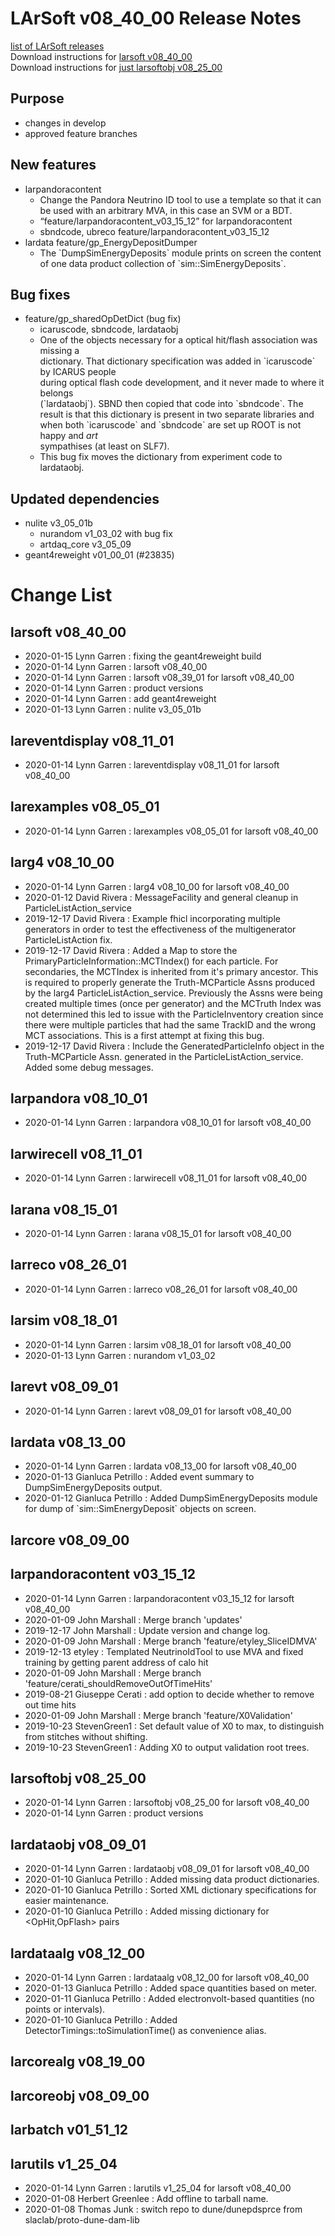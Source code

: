 # LArSoft v08_40_00 Release Notes



[list of LArSoft releases](LArSoft_release_list)  
Download instructions for [larsoft v08_40_00](https://scisoft.fnal.gov/scisoft/bundles/larsoft/v08_40_00/larsoft-v08_40_00.html)  
Download instructions for [just larsoftobj v08_25_00](https://scisoft.fnal.gov/scisoft/bundles/larsoftobj/v08_25_00/larsoftobj-v08_25_00.html)

## Purpose

-   changes in develop
-   approved feature branches

## New features

-   larpandoracontent
    -   Change the Pandora Neutrino ID tool to use a template so that it can be used with an arbitrary MVA, in this case an SVM or a BDT.
    -   “feature/larpandoracontent_v03_15_12” for larpandoracontent
    -   sbndcode, ubreco feature/larpandoracontent_v03_15_12
-   lardata feature/gp_EnergyDepositDumper
    -   The \`DumpSimEnergyDeposits\` module prints on screen the content of one data product collection of \`sim::SimEnergyDeposits\`.

## Bug fixes

-   feature/gp_sharedOpDetDict (bug fix)
    -   icaruscode, sbndcode, lardataobj
    -   One of the objects necessary for a optical hit/flash association was missing a  
        dictionary. That dictionary specification was added in \`icaruscode\` by ICARUS people  
        during optical flash code development, and it never made to where it belongs  
        (\`lardataobj\`). SBND then copied that code into \`sbndcode\`. The result is that this dictionary is present in two separate libraries and  
        when both \`icaruscode\` and \`sbndcode\` are set up ROOT is not happy and *art*  
        sympathises (at least on SLF7).
    -   This bug fix moves the dictionary from experiment code to lardataobj.

## Updated dependencies

-   nulite v3_05_01b
    -   nurandom v1_03_02 with bug fix
    -   artdaq_core v3_05_09
-   geant4reweight v01_00_01 (#23835)

# Change List

## larsoft v08_40_00

-   2020-01-15 Lynn Garren : fixing the geant4reweight build
-   2020-01-14 Lynn Garren : larsoft v08_40_00
-   2020-01-14 Lynn Garren : larsoft v08_39_01 for larsoft v08_40_00
-   2020-01-14 Lynn Garren : product versions
-   2020-01-14 Lynn Garren : add geant4reweight
-   2020-01-13 Lynn Garren : nulite v3_05_01b

## lareventdisplay v08_11_01

-   2020-01-14 Lynn Garren : lareventdisplay v08_11_01 for larsoft v08_40_00

## larexamples v08_05_01

-   2020-01-14 Lynn Garren : larexamples v08_05_01 for larsoft v08_40_00

## larg4 v08_10_00

-   2020-01-14 Lynn Garren : larg4 v08_10_00 for larsoft v08_40_00
-   2020-01-12 David Rivera : MessageFacility and general cleanup in ParticleListAction_service
-   2019-12-17 David Rivera : Example fhicl incorporating multiple generators in order to test the effectiveness of the multigenerator ParticleListAction fix.
-   2019-12-17 David Rivera : Added a Map to store the PrimaryParticleInformation::MCTIndex() for each particle. For secondaries, the MCTIndex is inherited from it's primary ancestor. This is required to properly generate the Truth-MCParticle Assns produced by the larg4 ParticleListAction_service. Previously the Assns were being created multiple times (once per generator) and the MCTruth Index was not determined this led to issue with the ParticleInventory creation since there were multiple particles that had the same TrackID and the wrong MCT associations. This is a first attempt at fixing this bug.
-   2019-12-17 David Rivera : Include the GeneratedParticleInfo object in the Truth-MCParticle Assn. generated in the ParticleListAction_service. Added some debug messages.

## larpandora v08_10_01

-   2020-01-14 Lynn Garren : larpandora v08_10_01 for larsoft v08_40_00

## larwirecell v08_11_01

-   2020-01-14 Lynn Garren : larwirecell v08_11_01 for larsoft v08_40_00

## larana v08_15_01

-   2020-01-14 Lynn Garren : larana v08_15_01 for larsoft v08_40_00

## larreco v08_26_01

-   2020-01-14 Lynn Garren : larreco v08_26_01 for larsoft v08_40_00

## larsim v08_18_01

-   2020-01-14 Lynn Garren : larsim v08_18_01 for larsoft v08_40_00
-   2020-01-13 Lynn Garren : nurandom v1_03_02

## larevt v08_09_01

-   2020-01-14 Lynn Garren : larevt v08_09_01 for larsoft v08_40_00

## lardata v08_13_00

-   2020-01-14 Lynn Garren : lardata v08_13_00 for larsoft v08_40_00
-   2020-01-13 Gianluca Petrillo : Added event summary to DumpSimEnergyDeposits output.
-   2020-01-12 Gianluca Petrillo : Added DumpSimEnergyDeposits module for dump of \`sim::SimEnergyDeposit\` objects on screen.

## larcore v08_09_00

## larpandoracontent v03_15_12

-   2020-01-14 Lynn Garren : larpandoracontent v03_15_12 for larsoft v08_40_00
-   2020-01-09 John Marshall : Merge branch 'updates'
-   2019-12-17 John Marshall : Update version and change log.
-   2020-01-09 John Marshall : Merge branch 'feature/etyley_SliceIDMVA'
-   2019-12-13 etyley : Templated NeutrinoIdTool to use MVA and fixed training by getting parent address of calo hit
-   2020-01-09 John Marshall : Merge branch 'feature/cerati_shouldRemoveOutOfTimeHits'
-   2019-08-21 Giuseppe Cerati : add option to decide whether to remove out time hits
-   2020-01-09 John Marshall : Merge branch 'feature/X0Validation'
-   2019-10-23 StevenGreen1 : Set default value of X0 to max, to distinguish from stitches without shifting.
-   2019-10-23 StevenGreen1 : Adding X0 to output validation root trees.

## larsoftobj v08_25_00

-   2020-01-14 Lynn Garren : larsoftobj v08_25_00 for larsoft v08_40_00
-   2020-01-14 Lynn Garren : product versions

## lardataobj v08_09_01

-   2020-01-14 Lynn Garren : lardataobj v08_09_01 for larsoft v08_40_00
-   2020-01-10 Gianluca Petrillo : Added missing data product dictionaries.
-   2020-01-10 Gianluca Petrillo : Sorted XML dictionary specifications for easier maintenance.
-   2020-01-10 Gianluca Petrillo : Added missing dictionary for \<OpHit,OpFlash\> pairs

## lardataalg v08_12_00

-   2020-01-14 Lynn Garren : lardataalg v08_12_00 for larsoft v08_40_00
-   2020-01-13 Gianluca Petrillo : Added space quantities based on meter.
-   2020-01-11 Gianluca Petrillo : Added electronvolt-based quantities (no points or intervals).
-   2020-01-10 Gianluca Petrillo : Added DetectorTimings::toSimulationTime() as convenience alias.

## larcorealg v08_19_00

## larcoreobj v08_09_00

## larbatch v01_51_12

## larutils v1_25_04

-   2020-01-14 Lynn Garren : larutils v1_25_04 for larsoft v08_40_00
-   2020-01-08 Herbert Greenlee : Add offline to tarball name.
-   2020-01-08 Thomas Junk : switch repo to dune/dunepdsprce from slaclab/proto-dune-dam-lib
